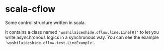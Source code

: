 # scala-cflow
Some control structure written in scala. 

It contains a class named `'woshilaiceshide.cflow.line.Line[R]'` to let you write asynchronous logics in a synchronous way. You can see the example `'woshilaiceshide.cflow.test.LineExample'`.